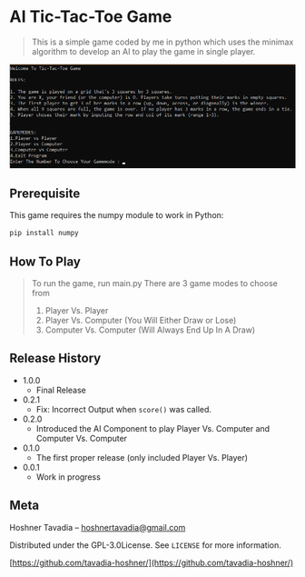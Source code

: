 # AI Tic-Tac-Toe Game
>This is a simple game coded by me in python which uses the minimax algorithm to develop an AI to play the game in single player.

![](header.png)

## Prerequisite

This game requires the numpy module to work in Python:

```python
pip install numpy
```

## How To Play
>To run the game, run main.py
>There are 3 game modes to choose from 
>1. Player Vs. Player
>2. Player Vs. Computer (You Will Either Draw or Lose)
>3. Computer Vs. Computer (Will Always End Up In A Draw)

## Release History

* 1.0.0
    * Final Release
* 0.2.1
    * Fix: Incorrect Output when `score()` was called.
* 0.2.0
    * Introduced the AI Component to play Player Vs. Computer and Computer Vs. Computer
* 0.1.0
    * The first proper release (only included Player Vs. Player)
* 0.0.1
    * Work in progress

## Meta

Hoshner Tavadia – hoshnertavadia@gmail.com

Distributed under the GPL-3.0License. See ``LICENSE`` for more information.

[https://github.com/tavadia-hoshner/](https://github.com/tavadia-hoshner/)
